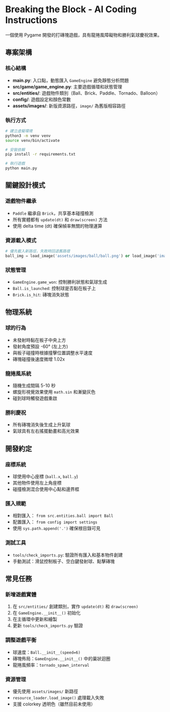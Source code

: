 # Breaking the Block - AI Coding Instructions

一個使用 Pygame 開發的打磚塊遊戲，具有龍捲風障礙物和勝利氣球慶祝效果。

## 專案架構

### 核心結構

- **main.py**: 入口點，動態匯入 `GameEngine` 避免靜態分析問題
- **src/game/game_engine.py**: 主要遊戲循環和狀態管理
- **src/entities/**: 遊戲物件類別（Ball、Brick、Paddle、Tornado、Balloon）
- **config/**: 遊戲設定和顏色常數
- **assets/images/**: 新版資源路徑，`image/` 為舊版相容路徑

### 執行方式

```bash
# 建立虛擬環境
python3 -m venv venv
source venv/bin/activate

# 安裝依賴
pip install -r requirements.txt

# 執行遊戲
python main.py
```

## 關鍵設計模式

### 遊戲物件繼承

- `Paddle` 繼承自 `Brick`，共享基本碰撞檢測
- 所有實體都有 `update(dt)` 和 `draw(screen)` 方法
- 使用 delta time (dt) 確保幀率無關的物理運算

### 資源載入模式

```python
# 優先載入新路徑，失敗時回退舊路徣
ball_img = load_image('assets/images/ball/ball.png') or load_image('image/41QWjX05doL.png')
```

### 狀態管理

- `GameEngine.game_won`: 控制勝利狀態和氣球生成
- `Ball.is_launched`: 控制球是否黏在板子上
- `Brick.is_hit`: 磚塊消失狀態

## 物理系統

### 球的行為

- 未發射時黏在板子中央上方
- 發射角度預設 -60° (左上方)
- 與板子碰撞時根據撞擊位置調整水平速度
- 磚塊碰撞後速度微增 1.02x

### 龍捲風系統

- 隨機生成間隔 5-10 秒
- 螺旋形視覺效果使用 `math.sin` 和漸變灰色
- 碰到球時觸發遊戲重啟

### 勝利慶祝

- 所有磚塊消失後生成上升氣球
- 氣球具有左右搖擺動畫和高光效果

## 開發約定

### 座標系統

- 球使用中心座標 (`ball.x`, `ball.y`)
- 其他物件使用左上角座標
- 碰撞檢測混合使用中心點和邊界框

### 匯入規範

- 相對匯入： `from src.entities.ball import Ball`
- 配置匯入： `from config import settings`
- 使用 `sys.path.append('.')` 確保根目錄可見

### 測試工具

- `tools/check_imports.py`: 驗證所有匯入和基本物件創建
- 手動測試：滑鼠控制板子、空白鍵發射球、點擊磚塊

## 常見任務

### 新增遊戲實體

1. 在 `src/entities/` 創建類別，實作 `update(dt)` 和 `draw(screen)`
2. 在 `GameEngine.__init__()` 初始化
3. 在主循環中更新和繪製
4. 更新 `tools/check_imports.py` 驗證

### 調整遊戲平衡

- 球速度：`Ball.__init__(speed=6)`
- 磚塊佈局：`GameEngine.__init__()` 中的巢狀迴圈
- 龍捲風頻率：`tornado_spawn_interval`

### 資源管理

- 優先使用 `assets/images/` 新路徑
- `resource_loader.load_image()` 處理載入失敗
- 支援 colorkey 透明色（雖然目前未使用）
